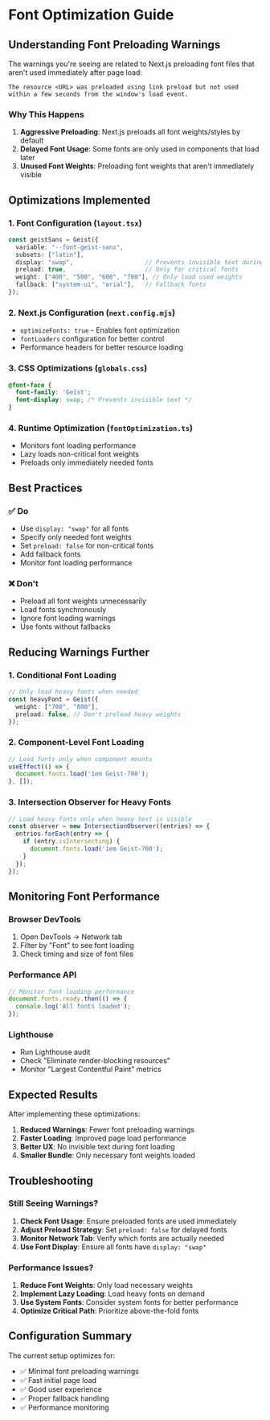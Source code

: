 # Font Optimization Guide

## Understanding Font Preloading Warnings

The warnings you're seeing are related to Next.js preloading font files that aren't used immediately after page load:

```
The resource <URL> was preloaded using link preload but not used within a few seconds from the window's load event.
```

### Why This Happens

1. **Aggressive Preloading**: Next.js preloads all font weights/styles by default
2. **Delayed Font Usage**: Some fonts are only used in components that load later
3. **Unused Font Weights**: Preloading font weights that aren't immediately visible

## Optimizations Implemented

### 1. Font Configuration (`layout.tsx`)

```typescript
const geistSans = Geist({
  variable: "--font-geist-sans",
  subsets: ["latin"],
  display: "swap",                    // Prevents invisible text during font load
  preload: true,                      // Only for critical fonts
  weight: ["400", "500", "600", "700"], // Only load used weights
  fallback: ["system-ui", "arial"],   // Fallback fonts
});
```

### 2. Next.js Configuration (`next.config.mjs`)

- `optimizeFonts: true` - Enables font optimization
- `fontLoaders` configuration for better control
- Performance headers for better resource loading

### 3. CSS Optimizations (`globals.css`)

```css
@font-face {
  font-family: 'Geist';
  font-display: swap; /* Prevents invisible text */
}
```

### 4. Runtime Optimization (`fontOptimization.ts`)

- Monitors font loading performance
- Lazy loads non-critical font weights
- Preloads only immediately needed fonts

## Best Practices

### ✅ Do
- Use `display: "swap"` for all fonts
- Specify only needed font weights
- Set `preload: false` for non-critical fonts
- Add fallback fonts
- Monitor font loading performance

### ❌ Don't
- Preload all font weights unnecessarily
- Load fonts synchronously
- Ignore font loading warnings
- Use fonts without fallbacks

## Reducing Warnings Further

### 1. Conditional Font Loading

```typescript
// Only load heavy fonts when needed
const heavyFont = Geist({
  weight: ["700", "800"],
  preload: false, // Don't preload heavy weights
});
```

### 2. Component-Level Font Loading

```typescript
// Load fonts only when component mounts
useEffect(() => {
  document.fonts.load('1em Geist-700');
}, []);
```

### 3. Intersection Observer for Heavy Fonts

```typescript
// Load heavy fonts only when heavy text is visible
const observer = new IntersectionObserver((entries) => {
  entries.forEach(entry => {
    if (entry.isIntersecting) {
      document.fonts.load('1em Geist-700');
    }
  });
});
```

## Monitoring Font Performance

### Browser DevTools
1. Open DevTools → Network tab
2. Filter by "Font" to see font loading
3. Check timing and size of font files

### Performance API
```javascript
// Monitor font loading performance
document.fonts.ready.then(() => {
  console.log('All fonts loaded');
});
```

### Lighthouse
- Run Lighthouse audit
- Check "Eliminate render-blocking resources"
- Monitor "Largest Contentful Paint" metrics

## Expected Results

After implementing these optimizations:

1. **Reduced Warnings**: Fewer font preloading warnings
2. **Faster Loading**: Improved page load performance
3. **Better UX**: No invisible text during font loading
4. **Smaller Bundle**: Only necessary font weights loaded

## Troubleshooting

### Still Seeing Warnings?

1. **Check Font Usage**: Ensure preloaded fonts are used immediately
2. **Adjust Preload Strategy**: Set `preload: false` for delayed fonts
3. **Monitor Network Tab**: Verify which fonts are actually needed
4. **Use Font Display**: Ensure all fonts have `display: "swap"`

### Performance Issues?

1. **Reduce Font Weights**: Only load necessary weights
2. **Implement Lazy Loading**: Load heavy fonts on demand
3. **Use System Fonts**: Consider system fonts for better performance
4. **Optimize Critical Path**: Prioritize above-the-fold fonts

## Configuration Summary

The current setup optimizes for:
- ✅ Minimal font preloading warnings
- ✅ Fast initial page load
- ✅ Good user experience
- ✅ Proper fallback handling
- ✅ Performance monitoring 